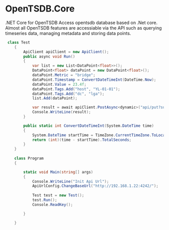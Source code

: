# OpenTSDB.Core
.NET Core  for OpenTSDB
Access opentsdb database based on .Net core. Almost all OpenTSDB features are accessiable via the API such as querying timeseries data, managing metadata and storing data points.

```C#
 class Test
    {
        ApiClient apiClient = new ApiClient();
        public async void Run()
        {
            var list = new List<DataPoint<float>>();
            DataPoint<float> dataPoint = new DataPoint<float>();
            dataPoint.Metric = "bridge";
            dataPoint.Timestamp = ConvertDateTimeInt(DateTime.Now);
            dataPoint.Value = 23.4f;
            dataPoint.Tags.Add("host", "YL-01-01");
            dataPoint.Tags.Add("dc", "lga");
            list.Add(dataPoint);

            var result = await apiClient.PostAsync<dynamic>("api/put?summary", list);
            Console.WriteLine(result);
        }

        public static int ConvertDateTimeInt(System.DateTime time)
        {
            System.DateTime startTime = TimeZone.CurrentTimeZone.ToLocalTime(new System.DateTime(1970, 1, 1));
            return (int)(time - startTime).TotalSeconds;
        }
    }
    
    class Program
    {

        static void Main(string[] args)
        {
            Console.WriteLine("Init Api Url");
            ApiUrlConfig.ChangeBaseUrl("http://192.168.1.22:4242/");
           
            Test test = new Test();
            test.Run();
            Console.ReadKey();

        }

    }
